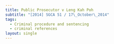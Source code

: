 ```yaml
---
title: Public Prosecutor v Leng Kah Poh
subtitle: "[2014] SGCA 51 / 17\_October\_2014"
tags:
  - Criminal procedure and sentencing
  - criminal references
layout: single
---
```


